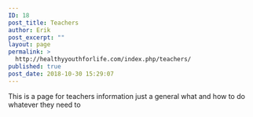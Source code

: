 ```yaml
---
ID: 18
post_title: Teachers
author: Erik
post_excerpt: ""
layout: page
permalink: >
  http://healthyyouthforlife.com/index.php/teachers/
published: true
post_date: 2018-10-30 15:29:07
---
```

This is a page for teachers information just a general what and how to do whatever they need to
